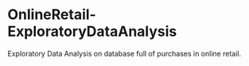 # OnlineRetail-ExploratoryDataAnalysis
Exploratory Data Analysis on database full of purchases in online retail.
